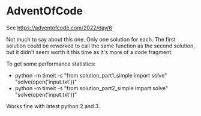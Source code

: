 # AdventOfCode

See https://adventofcode.com/2022/day/6

Not much to say about this one. Only one solution for each. The first solution could be reworked to call the same function as the second solution, but it didn't seem worth it this time as it's more of a code fragment.

To get some performance statistics:
* python -m timeit -s "from solution_part1_simple import solve" "solve(open('input.txt'))"
* python -m timeit -s "from solution_part2_simple import solve" "solve(open('input.txt'))"

Works fine with latest python 2 and 3.
